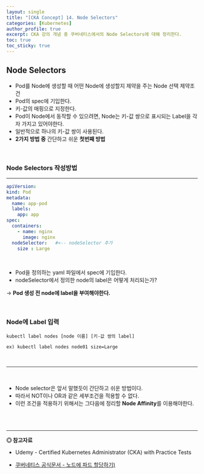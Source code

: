 ```yaml
---
layout: single
title: "[CKA Concept] 14. Node Selectors"
categories: [Kubernetes]
author_profile: true
excerpt: CKA 강의 개념 중 쿠버네티스에서의 Node Selectors에 대해 정리한다. 
toc: true
toc_sticky: true
---
```


## Node Selectors
- Pod를 Node에 생성할 때 어떤 Node에 생성할지 제약을 주는 Node 선택 제약조건
- Pod의 spec에 기입한다.
- 키-값의 매핑으로 지정한다.
- Pod이 Node에서 동작할 수 있으려면, Node는 키-값 쌍으로 표시되는 Label을 각자 가지고 있어야한다.
- 일반적으로 하나의 키-값 쌍이 사용된다.
- **2가지 방법 중** 간단하고 쉬운 **첫번째 방법**

<br>

### Node Selectors 작성방법
-----------------------

```yaml
apiVersion: 
kind: Pod
metadata:
  name: app-pod
  labels:
    app: app
spec:
  containers:
    - name: nginx
      image: nginx
  nodeSelector:   #<-- nodeSelector 추가
    size : Large
```

<br>

- Pod을 정의하는 yaml 파일에서 spec에 기입한다.
- nodeSelector에서 정의한 node의 label은 어떻게 처리되는가?

-> **Pod 생성 전 node에 label을 부여해야한다.**

<br>

### Node에 Label 입력

```shell
kubectl label nodes [node 이름] [키-값 쌍의 label]

ex) kubectl label nodes node01 size=Large
```

<br>

----------------------------
<br>

- Node selector은 앞서 말했듯이 간단하고 쉬운 방법이다.
- 따라서 NOT이나 OR과 같은 세부조건을 적용할 수 없다.
- 이런 조건을 적용하기 위해서는 그다음에 정리할 **Node Affinity**를 이용해야한다.








<br>
<br>

------------------
**◎ 참고자료**
- Udemy - Certified Kubernetes Administrator (CKA) with Practice Tests

- [쿠버네티스 공식문서 - 노드에 파드 할당하기)](https://kubernetes.io/ko/docs/concepts/scheduling-eviction/assign-pod-node/)


